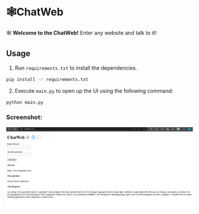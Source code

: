 # 🕸️ChatWeb

🕸️ **Welcome to the ChatWeb!** 
Enter any website and talk to it! 


## Usage
1. Run `requirements.txt` to install the dependencies.

```bash
pip install -r requirements.txt
```
2. Execute `main.py` to open up the UI using the following command:

```bash
python main.py
```
### Screenshot:
![App Screenshot](https://github.com/Satyajeet-code/Generative-AI/blob/main/ChatWeb/Screenshot%202024-07-23%20151109.png)
